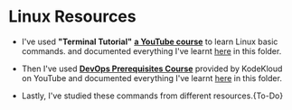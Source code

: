 # Linux Resources

- I've used **"Terminal Tutorial"** [**a YouTube course**](https://www.youtube.com/playlist?list=PLlnHaYmkH6w9FfheDdNnq0ldy6aNKp_3y) to learn Linux basic commands. and documented everything I've learnt [here](https://github.com/AbdassalamAhmad/DevOps_Learning_Journey/tree/main/Linux/Terminal%20Tutorial) in this folder.

- Then I've used [**DevOps Prerequisites Course**](https://www.youtube.com/watch?v=Wvf0mBNGjXY) provided by KodeKloud on YouTube and documented everything I've learnt [here](https://github.com/AbdassalamAhmad/DevOps_Learning_Journey/tree/main/Linux/DevOps%20Prerequisites%20Course) in this folder.

- Lastly, I've studied these commands from different resources.{To-Do}